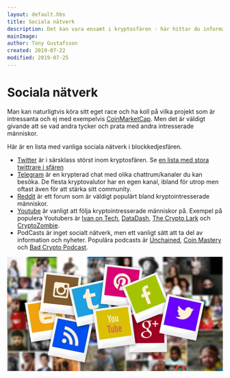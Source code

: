 ```yaml
---
layout: default.hbs
title: Sociala nätverk
description: Det kan vara ensamt i kryptosfären - här hittar du information om sociala nätverk som relaterar till kryptovalutor och blockkedjor.
mainImage:
author: Tony Gustafsson
created: 2019-07-22
modified: 2019-07-25
---
```


# Sociala nätverk

Man kan naturligtvis köra sitt eget race och ha koll på vilka projekt som är intressanta och ej med exempelvis [CoinMarketCap](https://coinmarketcap.com/). Men det är väldigt givande att se vad andra tycker och prata med andra intresserade människor.

Här är en lista med vanliga sociala nätverk i blockkedjesfären.

-   [Twitter](https://www.twitter.com) är i särsklass störst inom kryptosfären. Se [en lista med stora twittrare i sfären](https://medium.com/@Uttoken.io/top-50-blockchain-and-crypto-twitter-accounts-to-follow-3a343948d176)
-   [Telegram](https://telegram.org/) är en krypterad chat med olika chattrum/kanaler du kan besöka. De flesta kryptovalutor har en egen kanal, ibland för utrop men oftast även för att stärka sitt community.
-   [Reddit](https://www.reddit.com) är ett forum som är väldigt populärt bland kryptointresserade människor.
-   [Youtube](https://www.youtube.com/) är vanligt att följa kryptointresserade människor på. Exempel på populera Youtubers är [Ivan on Tech](https://www.youtube.com/user/LiljeqvistIvan/featured), [DataDash](https://www.youtube.com/channel/UCCatR7nWbYrkVXdxXb4cGXw/videos), [The Crypto Lark](https://www.youtube.com/channel/UCl2oCaw8hdR_kbqyqd2klIA) och [CryptoZombie](https://www.youtube.com/channel/UCiUnrCUGCJTCC7KjuW493Ww).
-   PodCasts är inget socialt nätverk, men ett vanligt sätt att ta del av information och nyheter. Populära podcasts är [Unchained](https://unchainedpodcast.com/), [Coin Mastery](https://www.coinmastery.com/) och [Bad Crypto Podcast](https://badcryptopodcast.com/).

![Sociala nätverk](img/social-networks.webp 'Sociala nätverk')

